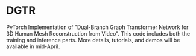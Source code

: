 # DGTR
 PyTorch Implementation of "Dual-Branch Graph Transformer Network for 3D Human Mesh Reconstruction from Video". This code includes both the training and inference parts. More details, tutorials, and demos will be available in mid-April.
